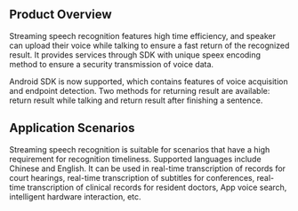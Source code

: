 ## Product Overview

Streaming speech recognition features high time efficiency, and speaker can upload their voice while talking to ensure a fast return of the recognized result. It provides services through SDK with unique speex encoding method to ensure a security transmission of voice data.

Android SDK is now supported, which contains features of voice acquisition and endpoint detection. Two methods for returning result are available: return result while talking and return result after finishing a sentence.

## Application Scenarios

Streaming speech recognition is suitable for scenarios that have a high requirement for recognition timeliness. Supported languages include Chinese and English. It can be used in real-time transcription of records for court hearings, real-time transcription of subtitles for conferences, real-time transcription of clinical records for resident doctors, App voice search, intelligent hardware interaction, etc.





